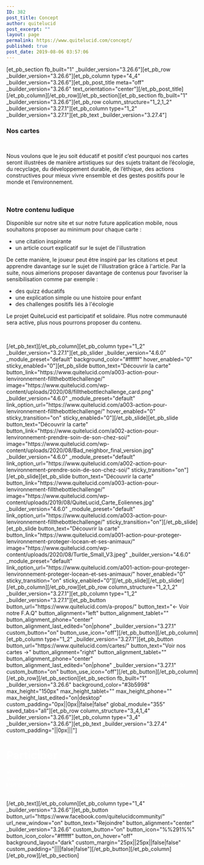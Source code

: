 ```yaml
---
ID: 382
post_title: Concept
author: quitelucid
post_excerpt: ""
layout: page
permalink: https://www.quitelucid.com/concept/
published: true
post_date: 2019-08-06 03:57:06
---
```

[et_pb_section fb_built="1" _builder_version="3.26.6"][et_pb_row _builder_version="3.26.6"][et_pb_column type="4_4" _builder_version="3.26.6"][et_pb_post_title meta="off" _builder_version="3.26.6" text_orientation="center"][/et_pb_post_title][/et_pb_column][/et_pb_row][/et_pb_section][et_pb_section fb_built="1" _builder_version="3.26.6"][et_pb_row column_structure="1_2,1_2" _builder_version="3.27.1"][et_pb_column type="1_2" _builder_version="3.27.1"][et_pb_text _builder_version="3.27.4"]<h3></h3>
<h3>Nos cartes</h3>
<p>&nbsp;</p>
<p>Nous voulons que le jeu soit éducatif et positif c’est pourquoi nos cartes seront illustrées de manière artistiques sur des sujets traitant de l’écologie, du recyclage, du développement durable, de l’éthique, des actions constructives pour mieux vivre ensemble et des gestes positifs pour le monde et l’environnement.</p>
<p>&nbsp;</p>
<h3>Notre contenu ludique</h3>
<p>Disponible sur notre site et sur notre future application mobile, nous souhaitons proposer au minimum pour chaque carte :</p>
<ul>
<li>une citation inspirante</li>
<li>un article court explicatif sur le sujet de l'illustration</li>
</ul>
<p>De cette manière, le joueur peut être inspiré par les citations et peut apprendre davantage sur le sujet de l'illustration grâce à l'article. Par la suite, nous aimerions proposer davantage de contenus pour favoriser la sensibilisation comme par exemple :</p>
<ul>
<li>des quizz éducatifs</li>
<li>une explication simple ou une histoire pour enfant</li>
<li>des challenges positifs liés à l'écologie</li>
</ul>
<p>Le projet QuiteLucid est participatif et solidaire. Plus notre communauté sera active, plus nous pourrons proposer du contenu.</p>
<p>&nbsp;</p>[/et_pb_text][/et_pb_column][et_pb_column type="1_2" _builder_version="3.27.1"][et_pb_slider _builder_version="4.6.0" _module_preset="default" background_color="#ffffff" hover_enabled="0" sticky_enabled="0"][et_pb_slide button_text="Découvrir la carte" button_link="https://www.quitelucid.com/a003-action-pour-lenvironnement-fillthebottlechallenge/" image="https://www.quitelucid.com/wp-content/uploads/2020/08/fillthebottlechallenge_card.png" _builder_version="4.6.0" _module_preset="default" link_option_url="https://www.quitelucid.com/a003-action-pour-lenvironnement-fillthebottlechallenge/" hover_enabled="0" sticky_transition="on" sticky_enabled="0"][/et_pb_slide][et_pb_slide button_text="Découvrir la carte" button_link="https://www.quitelucid.com/a002-action-pour-lenvironnement-prendre-soin-de-son-chez-soi/" image="https://www.quitelucid.com/wp-content/uploads/2020/08/Bad_neighbor_final_version.jpg" _builder_version="4.6.0" _module_preset="default" link_option_url="https://www.quitelucid.com/a002-action-pour-lenvironnement-prendre-soin-de-son-chez-soi/" sticky_transition="on"][/et_pb_slide][et_pb_slide button_text="Découvrir la carte" button_link="https://www.quitelucid.com/a003-action-pour-lenvironnement-fillthebottlechallenge/" image="https://www.quitelucid.com/wp-content/uploads/2019/08/QuiteLucid_Carte_Eoliennes.jpg" _builder_version="4.6.0" _module_preset="default" link_option_url="https://www.quitelucid.com/a003-action-pour-lenvironnement-fillthebottlechallenge/" sticky_transition="on"][/et_pb_slide][et_pb_slide button_text="Découvrir la carte" button_link="https://www.quitelucid.com/a001-action-pour-proteger-lenvironnement-proteger-locean-et-ses-animaux/" image="https://www.quitelucid.com/wp-content/uploads/2020/08/Turtle_Small_V3.jpeg" _builder_version="4.6.0" _module_preset="default" link_option_url="https://www.quitelucid.com/a001-action-pour-proteger-lenvironnement-proteger-locean-et-ses-animaux/" hover_enabled="0" sticky_transition="on" sticky_enabled="0"][/et_pb_slide][/et_pb_slider][/et_pb_column][/et_pb_row][et_pb_row column_structure="1_2,1_2" _builder_version="3.27.1"][et_pb_column type="1_2" _builder_version="3.27.1"][et_pb_button button_url="https://www.quitelucid.com/a-propos/" button_text="←  Voir notre F.A.Q" button_alignment="left" button_alignment_tablet="" button_alignment_phone="center" button_alignment_last_edited="on|phone" _builder_version="3.27.1" custom_button="on" button_use_icon="off"][/et_pb_button][/et_pb_column][et_pb_column type="1_2" _builder_version="3.27.1"][et_pb_button button_url="https://www.quitelucid.com/cartes/" button_text="Voir nos cartes →" button_alignment="right" button_alignment_tablet="" button_alignment_phone="center" button_alignment_last_edited="on|phone" _builder_version="3.27.1" custom_button="on" button_use_icon="off"][/et_pb_button][/et_pb_column][/et_pb_row][/et_pb_section][et_pb_section fb_built="1" _builder_version="3.26.6" background_color="#3b5998" max_height="150px" max_height_tablet="" max_height_phone="" max_height_last_edited="on|desktop" custom_padding="0px||0px||false|false" global_module="355" saved_tabs="all"][et_pb_row column_structure="3_4,1_4" _builder_version="3.26.6"][et_pb_column type="3_4" _builder_version="3.26.6"][et_pb_text _builder_version="3.27.4" custom_padding="||0px|||"]<h1><span style="color: #ffffff;">Participer</span></h1>
<p><span style="color: #ffffff;">Vous souhaitez prendre part à la création de notre contenu, donner votre avis et partager vos idées.<br /></span><span style="color: #ffffff;">Participez sur notre Groupe Facebook et devenez vous aussi acteur du changement !</span></p>[/et_pb_text][/et_pb_column][et_pb_column type="1_4" _builder_version="3.26.6"][et_pb_button button_url="https://www.facebook.com/quitelucidcommunity/" url_new_window="on" button_text="Rejoindre" button_alignment="center" _builder_version="3.26.6" custom_button="on" button_icon="%%291%%" button_icon_color="#ffffff" button_on_hover="off" background_layout="dark" custom_margin="25px||25px||false|false" custom_padding="||||false|false"][/et_pb_button][/et_pb_column][/et_pb_row][/et_pb_section]